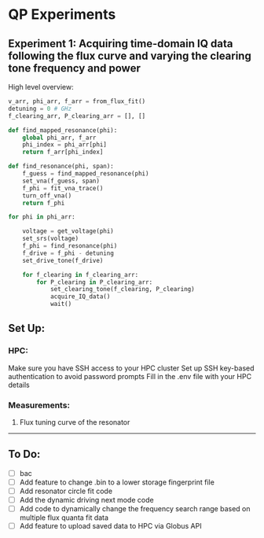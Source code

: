# QP Experiments

## Experiment 1: Acquiring time-domain IQ data following the flux curve and varying the clearing tone frequency and power

High level overview:

```python
v_arr, phi_arr, f_arr = from_flux_fit()
detuning = 0 # GHz
f_clearing_arr, P_clearing_arr = [], []

def find_mapped_resonance(phi):
    global phi_arr, f_arr
    phi_index = phi_arr[phi]
    return f_arr[phi_index]

def find_resonance(phi, span):
    f_guess = find_mapped_resonance(phi)
    set_vna(f_guess, span)
    f_phi = fit_vna_trace()
    turn_off_vna()
    return f_phi

for phi in phi_arr:

    voltage = get_voltage(phi)
    set_srs(voltage)
    f_phi = find_resonance(phi)
    f_drive = f_phi - detuning
    set_drive_tone(f_drive)

    for f_clearing in f_clearing_arr:
        for P_clearing in P_clearing_arr:
            set_clearing_tone(f_clearing, P_clearing)
            acquire_IQ_data()
            wait()


```

## Set Up:

### HPC:

Make sure you have SSH access to your HPC cluster
Set up SSH key-based authentication to avoid password prompts
Fill in the .env file with your HPC details

### Measurements:

1. Flux tuning curve of the resonator

---

## To Do:

- [ ] bac
- [ ] Add feature to change .bin to a lower storage fingerprint file
- [ ] Add resonator circle fit code
- [ ] Add the dynamic driving next mode code
- [ ] Add code to dynamically change the frequency search range based on multiple flux quanta fit data
- [ ] Add feature to upload saved data to HPC via Globus API
